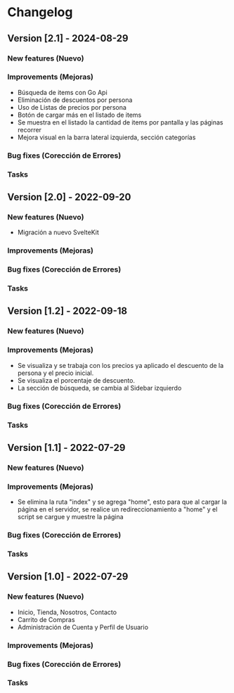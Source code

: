 # Changelog

## Version [2.1] - 2024-08-29
### New features (Nuevo)
### Improvements (Mejoras)
- Búsqueda de items con Go Api
- Eliminación de descuentos por persona
- Uso de Listas de precios por persona
- Botón de cargar más en el listado de items
- Se muestra en el listado la cantidad de items por pantalla y las páginas recorrer
- Mejora visual en la barra lateral izquierda, sección categorías
### Bug fixes (Corección de Errores)
### Tasks

## Version [2.0] - 2022-09-20
### New features (Nuevo)
- Migración a nuevo SvelteKit
### Improvements (Mejoras)
### Bug fixes (Corección de Errores)
### Tasks

## Version [1.2] - 2022-09-18
### New features (Nuevo)
### Improvements (Mejoras)
- Se visualiza y se trabaja con los precios ya aplicado el descuento de la persona y el precio inicial.
- Se visualiza el porcentaje de descuento.
- La sección de búsqueda, se cambia al Sidebar izquierdo
### Bug fixes (Corección de Errores)
### Tasks

## Version [1.1] - 2022-07-29
### New features (Nuevo)
### Improvements (Mejoras)
- Se elimina la ruta "index" y se agrega "home", esto para que al cargar la página en el servidor, se realice un redireccionamiento a "home" y el script se cargue y muestre la página
### Bug fixes (Corección de Errores)
### Tasks

## Version [1.0] - 2022-07-29
### New features (Nuevo)
- Inicio, Tienda, Nosotros, Contacto
- Carrito de Compras
- Administración de Cuenta y Perfil de Usuario
### Improvements (Mejoras)
### Bug fixes (Corección de Errores)
### Tasks